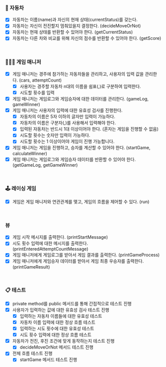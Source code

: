 ### 🚗 자동차
- [x] 자동차는 이름(name)과 자신의 현재 상태(currentStatus)를 갖는다.
- [x] 자동차는 자신이 전진할지 멈춰있을지 결정한다. (decideMoveOrNot)
- [x] 자동차는 현재 상태를 반환할 수 있어야 한다. (getCurrentStatus)
- [x] 자동차는 다른 차와 비교를 위해 자신의 점수를 반환할 수 있어야 한다. (getScore)

<br>

### 👩🏻‍💼 게임 매니저
- [x] 게임 매니저는 경주에 참가하는 자동차들을 관리하고, 사용자의 입력 값을 관리한다. (cars, attemptCount)
    - [x] 사용자는 경주할 자동차 n대의 이름을 쉼표(,)로 구분하여 입력한다.
    - [x] 시도할 횟수를 입력
- [x] 게임 매니저는 게임로그와 게임승자에 대한 데이터를 관리한다. (gameLog, gameWinner)
- [x] 게임 매니저는 사용자의 입력에 대한 유효성 검사를 진행한다.
    - [x] 자동차의 이름은 5자 이하의 글자만 입력이 가능하다.
    - [x] 자동차의 이름은 구분자(,)를 사용해서 입력해야 한다.
    - [x] 입력된 자동차는 반드시 1대 이상이어야 한다. (혼자는 게임을 진행할 수 없음)
    - [x] 시도할 횟수는 숫자만 입력이 가능하다.
    - [x] 시도할 횟수는 1 이상이어야 게임이 진행 가능합니다.
- [x] 게임 매니저는 게임을 진행하고, 승자를 계산할 수 있어야 한다. (startGame, calculateWinner)
- [x] 게임 매니저는 게임로그와 게임승자 데이터를 반환할 수 있어야 한다. (getGameLog, getGameWinner)

<br>

### 🕹️ 레이싱 게임
- [x] 게임은 게임 매니저와 연관관계를 맺고, 게임의 흐름을 제어할 수 있다. (run)

<br>

### 뷰
- [x] 게임 시작 메시지를 출력한다. (printStartMessage)
- [x] 시도 횟수 입력에 대한 메시지를 출력한다. (printEnteredAttemptCountMessage)
- [x] 게임 매니저에게 게임로그를 받아서 게임 결과를 출력한다. (printGameProcess)
- [x] 게임 매니저에게 게임승자 데이터를 받아서 게임 최종 우승자를 출력한다. (printGameResult)

<br>

### 📋 테스트
- [x] private method를 public 메서드를 통해 간접적으로 테스트 진행
- [x] 사용자가 입력하는 값에 대한 유효성 검사 테스트 진행
  - [x] 입력하는 자동차 이름들에 대한 유효성 테스트
  - [x] 자동차 이름 입력에 대한 정상 흐름 테스트
  - [x] 입력하는 시도 횟수에 대한 유효성 테스트
  - [x] 시도 횟수 입력에 대한 정상 흐름 테스트
- [x] 자동차가 전진, 후진 조건에 맞게 동작하는지 테스트 진행
  - [x] decideMoveOrNot 메서드 테스트 진행
- [x] 전체 흐름 테스트 진행
  - [x] startGame 메서드 테스트 진행